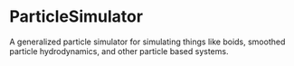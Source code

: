 # ParticleSimulator
A generalized particle simulator for simulating things like boids, smoothed particle hydrodynamics, and other particle based systems.
